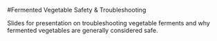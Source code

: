 #Fermented Vegetable Safety & Troubleshooting

Slides for presentation on troubleshooting vegetable ferments and why fermented vegetables are generally considered safe.